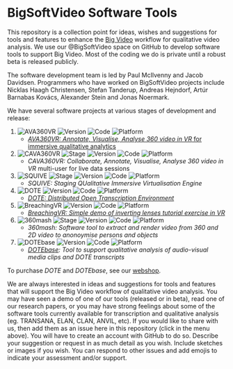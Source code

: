 # BigSoftVideo Software Tools

This repository is a collection point for ideas, wishes and suggestions for tools and features to enhance the [Big Video](https://www.bigvideo.aau.dk/) workflow for qualitative video analysis.
We use our @BigSoftVideo space on GitHub to develop software tools to support Big Video. Most of the coding we do is private until a robust beta is released publicly.

The software development team is led by Paul McIlvenny and Jacob Davidsen. Programmers who have worked on BigSoftVideo projects include Nicklas Haagh Christensen, Stefan Tanderup, Andreas Hejndorf, Artúr Barnabas Kovács, Alexander Stein and Jonas Noermark.

We have several software projects at various stages of development and release:
1. ![AVA360VR](https://img.shields.io/badge/AVA360VR-green) ![Version](https://img.shields.io/badge/state-public--release--3.0.1-orange) ![Code](https://img.shields.io/badge/code-private-green) ![Platform](https://img.shields.io/badge/platform-windows-lightgrey)
    - [*AVA360VR: Annotate, Visualise, Analyse 360 video in VR* for immersive qualitative analytics](https://github.com/BigSoftVideo/AVA360VR/releases)
2. ![CAVA360VR](https://img.shields.io/badge/CAVA360VR-purple) ![Stage](https://img.shields.io/badge/stage-3-red) ![Version](https://img.shields.io/badge/state-working-orange) ![Code](https://img.shields.io/badge/code-beta--testing-green) ![Platform](https://img.shields.io/badge/platform-windows-lightgrey)
    - *CAVA360VR: Collaborate, Annotate, Visualise, Analyse 360 video in VR* multi-user for live data sessions
3. ![SQUIVE](https://img.shields.io/badge/SQUIVE-black) ![Stage](https://img.shields.io/badge/stage-2-red) ![Version](https://img.shields.io/badge/state-alpha-orange) ![Code](https://img.shields.io/badge/code-refactor-green) ![Platform](https://img.shields.io/badge/platform-windows-lightgrey)
    - *SQUIVE: Staging QUalitative Immersive Virtualisation Engine*
4. ![DOTE](https://img.shields.io/badge/DOTE-yellow) ![Version](https://img.shields.io/badge/state-public--release--1.1.1-orange) ![Code](https://img.shields.io/badge/code-private-green) ![Platform](https://img.shields.io/badge/platform-windows|macos-lightgrey)
    - [*DOTE: Distributed Open Transcription Environment*](https://github.com/BigSoftVideo/DOTE/releases)
5. ![BreachingVR](https://img.shields.io/badge/BreachingVR-blue) ![Version](https://img.shields.io/badge/state-public--release--1.0.0-orange) ![Code](https://img.shields.io/badge/code-open--source-green) ![Platform](https://img.shields.io/badge/platform-windows-lightgrey)
    - [*BreachingVR: Simple demo of inverting lenses tutorial exercise in VR*](https://github.com/BigSoftVideo/BreachingVR)
6. ![360mash](https://img.shields.io/badge/360mash-red) ![Stage](https://img.shields.io/badge/stage-2-red) ![Version](https://img.shields.io/badge/state-alpha-orange) ![Code](https://img.shields.io/badge/code-refactor-green) ![Platform](https://img.shields.io/badge/platform-windows|macos|linux-lightgrey)
    - *360mash: Software tool to extract and render video from 360 and 2D video to anonoymise persons and objects*
7. ![DOTEbase](https://img.shields.io/badge/DOTEbase-yellow) ![Version](https://img.shields.io/badge/state-public--release--1.0.2-orange) ![Code](https://img.shields.io/badge/code-private-green) ![Platform](https://img.shields.io/badge/platform-windows|macos|linux-lightgrey)
    - *[DOTEbase](https://github.com/BigSoftVideo/DOTEbase/releases): Tool to support qualitative analysis of audio-visual media clips and DOTE transcripts*

To purchase *DOTE* and *DOTEbase*, see our [webshop](https://www.dote.aau.dk).

We are always interested in ideas and suggestions for tools and features that will support the Big Video workflow of qualitative video analysis. You may have seen a demo of one of our tools (released or in beta), read one of our research papers, or you may have strong feelings about some of the software tools currently available for transcription and qualitative analysis (eg. TRANSANA, ELAN, CLAN, ANVIL, etc). If you would like to share with us, then add them as an issue here in this repository (click in the menu above). You will have to create an account with GitHub to do so. Describe your suggestion or request in as much detail as you wish. Include sketches or images if you wish. You can respond to other issues and add emojis to indicate your assessment and/or support. 
